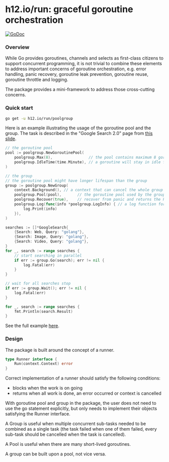h12.io/run: graceful goroutine orchestration
============================================

[![GoDoc](https://godoc.org/h12.io/run?status.svg)](https://godoc.org/h12.io/run)

### Overview

While Go provides goroutines, channels and selects as first-class citizens to
support concurrent programming, it is not trivial to combine these elements
to address important concerns of goroutine orchestration, e.g. error handling,
panic recovery, goroutine leak prevention, goroutine reuse, goroutine throttle
and logging.

The package provides a mini-framework to address those cross-cutting concerns.

### Quick start

```bash
go get -u h12.io/run/poolgroup
```

Here is an example illustrating the usage of the goroutine pool and the group.
The task is described in the "Google Search 2.0" page from [this slide](https://talks.golang.org/2012/concurrency.slide#46).

```go
// the goroutine pool
pool := poolgroup.NewGoroutinePool(
	poolgroup.Max(8),                // the pool contains maximum 8 goroutines
	poolgroup.IdleTime(time.Minute), // a goroutine will stay in idle for maximum 1 minute before exiting
)

// the group
// the goroutine pool might have longer lifespan than the group
group := poolgroup.NewGroup(
	context.Background(), // a context that can cancel the whole group
	poolgroup.Pool(pool),       // the goroutine pool used by the group
	poolgroup.Recover(true),    // recover from panic and returns the PanicError
	poolgroup.Log(func(info *poolgroup.LogInfo) { // a log function for all starts/stops
		log.Print(info)
	}),
)

searches := []*GoogleSearch{
	{Search: Web, Query: "golang"},
	{Search: Image, Query: "golang"},
	{Search: Video, Query: "golang"},
}
for _, search := range searches {
	// start searching in parallel
	if err := group.Go(search); err != nil {
		log.Fatal(err)
	}
}

// wait for all searches stop
if err := group.Wait(); err != nil {
	log.Fatal(err)
}

for _, search := range searches {
	fmt.Println(search.Result)
}
```

See the full example [here](example/search/main.go).

### Design

The package is built around the concept of a runner.

```go
type Runner interface {
	Run(context.Context) error
}
```

Correct implementation of a runner should satisfy the following conditions:

* blocks when the work is on going
* returns when all work is done, an error occurred or context is cancelled

With goroutine pool and group in the package, the user does not need to use
the go statement explicitly, but only needs to implement their objects
satisfying the Runner interface.

A Group is useful when multiple concurrent sub-tasks needed to be combined as
a single task (the task failed when one of them failed, every sub-task should be
cancelled when the task is cancelled).

A Pool is useful when there are many short-lived goroutines.

A group can be built upon a pool, not vice versa.
